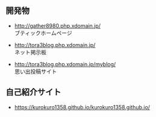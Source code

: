## 開発物
- http://gather8980.php.xdomain.jp/  
  ブティックホームページ  

- http://tora3blog.php.xdomain.jp/  
  ネット掲示板

- http://tora3blog.php.xdomain.jp/myblog/  
  思い出投稿サイト  

## 自己紹介サイト
- https://kurokuro1358.github.io/kurokuro1358.github.io/
